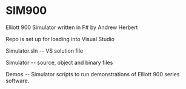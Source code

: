 # SIM900
Elliott 900 Simulator written in F# by Andrew Herbert

Repo is set up for loading into Visual Studio

Simulator.sln -- VS solution file

Simulator -- source, object and binary files

Demos -- Simulator scripts to run demonstrations of Elliott 900 series software.
